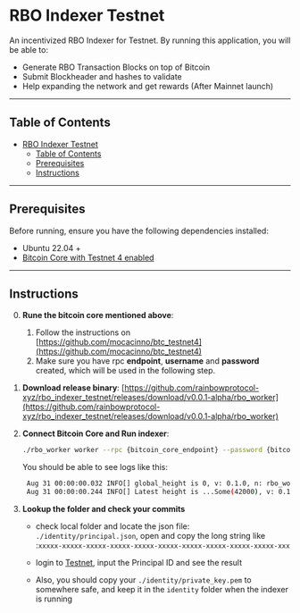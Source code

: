 # RBO Indexer Testnet

An incentivized RBO Indexer for Testnet.
By running this application, you will be able to:

- Generate RBO Transaction Blocks on top of Bitcoin
- Submit Blockheader and hashes to validate
- Help expanding the network and get rewards (After Mainnet launch)

---

## Table of Contents

- [RBO Indexer Testnet](#rbo-indexer-testnet)
  - [Table of Contents](#table-of-contents)
  - [Prerequisites](#prerequisites)
  - [Instructions](#instructions)


---
## Prerequisites

Before running, ensure you have the following dependencies installed:

- Ubuntu 22.04 +
- [Bitcoin Core with Testnet 4 enabled](https://github.com/mocacinno/btc_testnet4)

---

## Instructions
0. **Rune the bitcoin core mentioned above**:
   1. Follow the instructions on [https://github.com/mocacinno/btc_testnet4](https://github.com/mocacinno/btc_testnet4)
   2. Make sure you have rpc **endpoint**, **username** and **password** created, which will be used in the following step.

1. **Download release binary**:
   [https://github.com/rainbowprotocol-xyz/rbo_indexer_testnet/releases/download/v0.0.1-alpha/rbo_worker](https://github.com/rainbowprotocol-xyz/rbo_indexer_testnet/releases/download/v0.0.1-alpha/rbo_worker)

2. **Connect Bitcoin Core and Run indexer**:
   ```bash
   ./rbo_worker worker --rpc {bitcoin_core_endpoint} --password {bitcoin_core_password} --username {bitcoin_core_username} --start_height 42000
   ```

   You should be able to see logs like this:

   ```bash
    Aug 31 00:00:00.032 INFO[] global_height is 0, v: 0.1.0, n: rbo_worker
    Aug 31 00:00:00.244 INFO[] Latest height is ...Some(42000), v: 0.1.0, n: rbo_worker
   ```

3. **Lookup the folder and check your commits**
   * check local folder and locate the json file:
   `./identity/principal.json`, open and copy the long string like :`xxxxx-xxxxx-xxxxx-xxxxx-xxxxx-xxxxx-xxxxx-xxxxx-xxxxx-xxxxx-xxx`
   
   * login to [Testnet](https://testnet.rainbowprotocol.xyz/explorer), input the Principal ID and see the result

   * Also, you should copy your `./identity/private_key.pem` to somewhere safe, and keep it in the `identity` folder when the indexer is running 
